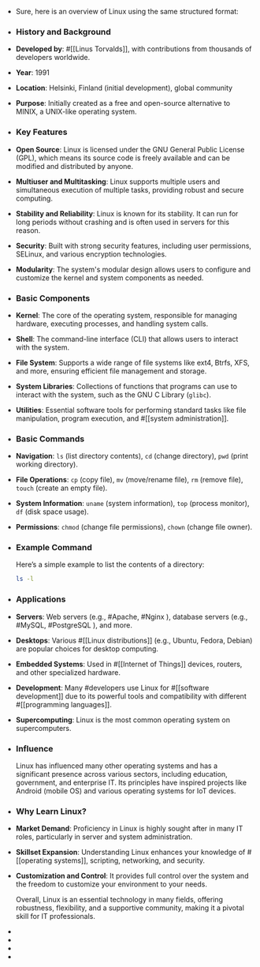 - Sure, here is an overview of Linux using the same structured format:
- ### **History and Background**
- **Developed by**: #[[Linus Torvalds]], with contributions from thousands of developers worldwide.
- **Year**: 1991
- **Location**: Helsinki, Finland (initial development), global community
- **Purpose**: Initially created as a free and open-source alternative to MINIX, a UNIX-like operating system.
- ### **Key Features**
- **Open Source**: Linux is licensed under the GNU General Public License (GPL), which means its source code is freely available and can be modified and distributed by anyone.
- **Multiuser and Multitasking**: Linux supports multiple users and simultaneous execution of multiple tasks, providing robust and secure computing.
- **Stability and Reliability**: Linux is known for its stability. It can run for long periods without crashing and is often used in servers for this reason.
- **Security**: Built with strong security features, including user permissions, SELinux, and various encryption technologies.
- **Modularity**: The system's modular design allows users to configure and customize the kernel and system components as needed.
- ### **Basic Components**
- **Kernel**: The core of the operating system, responsible for managing hardware, executing processes, and handling system calls.
- **Shell**: The command-line interface (CLI) that allows users to interact with the system.
- **File System**: Supports a wide range of file systems like ext4, Btrfs, XFS, and more, ensuring efficient file management and storage.
- **System Libraries**: Collections of functions that programs can use to interact with the system, such as the GNU C Library (`glibc`).
- **Utilities**: Essential software tools for performing standard tasks like file manipulation, program execution, and #[[system administration]].
- ### **Basic Commands**
- **Navigation**: `ls` (list directory contents), `cd` (change directory), `pwd` (print working directory).
- **File Operations**: `cp` (copy file), `mv` (move/rename file), `rm` (remove file), `touch` (create an empty file).
- **System Information**: `uname` (system information), `top` (process monitor), `df` (disk space usage).
- **Permissions**: `chmod` (change file permissions), `chown` (change file owner).
- ### **Example Command**
  
  Here’s a simple example to list the contents of a directory:
  
  ```sh
  ls -l
  ```
- ### **Applications**
- **Servers**: Web servers (e.g., #Apache, #Nginx ), database servers (e.g., #MySQL, #PostgreSQL ), and more.
- **Desktops**: Various #[[Linux distributions]] (e.g., Ubuntu, Fedora, Debian) are popular choices for desktop computing.
- **Embedded Systems**: Used in #[[Internet of Things]] devices, routers, and other specialized hardware.
- **Development**: Many #developers use Linux for #[[software development]] due to its powerful tools and compatibility with different #[[programming languages]].
- **Supercomputing**: Linux is the most common operating system on supercomputers.
- ### **Influence**
  
  Linux has influenced many other operating systems and has a significant presence across various sectors, including education, government, and enterprise IT. Its principles have inspired projects like Android (mobile OS) and various operating systems for IoT devices.
- ### **Why Learn Linux?**
- **Market Demand**: Proficiency in Linux is highly sought after in many IT roles, particularly in server and system administration.
- **Skillset Expansion**: Understanding Linux enhances your knowledge of #[[operating systems]], scripting, networking, and security.
- **Customization and Control**: It provides full control over the system and the freedom to customize your environment to your needs.
  
  Overall, Linux is an essential technology in many fields, offering robustness, flexibility, and a supportive community, making it a pivotal skill for IT professionals.
-
-
-
-